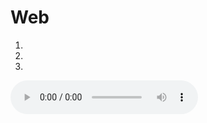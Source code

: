 # Web
<!DOCTYPE html>
<html lang="zh-CN">
	<head>
		<meta charset="utf-8" />
		<title>骑上我心爱的小摩托</title>
		<link rel="stylesheet" href="./css/new_file.css">
	</head>
	<body>
	<div class="t2">
		<ol>
			<li><img src="img/che.png" alt=""></li>
			<li><img src="img/lun.png" alt=""></li>
			<li><img src="img/lun.png" alt=""></li>
		</ol>
	</div>
	<audio autoplay="autoplay"  controls="controls">
		<source src="audio/audio.mp3" type="audio/mpeg">
		你的浏览器不支持audio元素
	</audio>
	</body>
</html>

